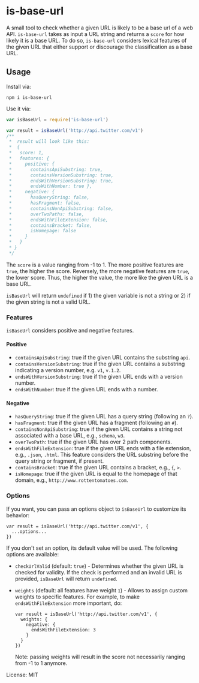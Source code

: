 # is-base-url

A small tool to check whether a given URL is likely to be a base url of a web API. `is-base-url` takes as input a URL string and returns a `score` for how likely it is a base URL. To do so, `is-base-url` considers lexical features of the given URL that either support or discourage the classification as a base URL.

## Usage

Install via:

    npm i is-base-url

Use it via:

```javascript
var isBaseUrl = require('is-base-url')

var result = isBaseUrl('http://api.twitter.com/v1')
/**
 *  result will look like this:
 *  {
 *   score: 1,
 *   features: {
 *     positive: {
 *       containsApiSubstring: true,
 *       containsVersionSubstring: true,
 *       endsWithVersionSubstring: true,
 *       endsWithNumber: true },
 *     negative: {
 *       hasQueryString: false,
 *       hasFragment: false,
 *       containsNonApiSubstring: false,
 *       overTwoPaths: false,
 *       endsWithFileExtension: false,
 *       containsBracket: false,
 *       isHomepage: false
 *     }
 *   }
 * }
 */
```

The `score` is a value ranging from -1 to 1. The more positive features are `true`, the higher the score. Reversely, the more negative features are `true`, the lower score. Thus, the higher the value, the more like the given URL is a base URL.

`isBaseUrl` will return `undefined` if 1) the given variable is not a string or 2) if the given string is not a valid URL.

### Features

`isBaseUrl` considers positive and negative features.

#### Positive

- `containsApiSubstring`: true if the given URL contains the substring `api`.
- `containsVersionSubstring`: true if the given URL contains a substring indicating a version number, e.g. `v1`, `v.1.2`.
- `endsWithVersionSubstring`: true if the given URL ends with a version number.
- `endsWithNumber`: true if the given URL ends with a number.

#### Negative

- `hasQueryString`: true if the given URL has a query string (following an `?`).
- `hasFragment`: true if the given URL has a fragment (following an `#`).
- `containsNonApiSubstring`: true if the given URL contains a string not associated with a base URL, e.g., `schema`, `w3`.
- `overTwoPath`: true if the given URL has over 2 path components.
- `endsWithFileExtension`: true if the given URL ends with a file extension, e.g., `.json`, `.html`. This feature considers the URL substring before the query string or fragment, if present.
- `containsBracket`: true if the given URL contains a bracket, e.g., `{`, `>`.
- `isHomepage`: true if the given URL is equal to the homepage of that domain, e.g., `http://www.rottentomatoes.com`.

### Options

If you want, you can pass an options object to `isBaseUrl` to customize its behavior:

    var result = isBaseUrl('http://api.twitter.com/v1', {
      ...options...
    })

If you don't set an option, its default value will be used. The following options are available:

- `checkUrlValid` (default: `true`) - Determines whether the given URL is checked for validity. If the check is performed and an invalid URL is provided, `isBaseUrl` will return `undefined`.
- `weights` (default: all features have weight `1`) - Allows to assign custom weights to specific features. For example, to make `endsWithFileExtension` more important, do: 

      var result = isBaseUrl('http://api.twitter.com/v1', {
        weights: {
          negative: {
            endsWithFileExtension: 3
          }
        }
      })

  Note: passing weights will result in the score not necessarily ranging from -1 to 1 anymore.

License: MIT
